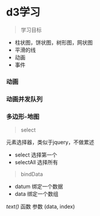 # d3学习

> 学习目标

- 柱状图，饼状图，树形图，网状图
- 平滑的线
- 动画
- 事件


### 动画

### 动画并发队列

### 多边形-地图



> select

元素选择器，类似于jquery，不做累述
- select   选择第一个
- selectAll 选择所有


> bindData

- datum  绑定一个数据
- data   绑定一个数组

*text()* 函数 参数 (data, index)